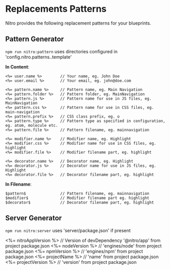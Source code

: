 # Replacements Patterns

Nitro provides the following replacement patterns for your blueprints.

## Pattern Generator

`npm run nitro:pattern` uses directories configured in 'config.nitro.patterns.<type>.template'

**In Content**:

```
<%= user.name %>        // Your name, eg. John Doe
<%= user.email %>       // Your email, eg. john@doe.com

<%= pattern.name %>	    // Pattern name, eg. Main Navigation
<%= pattern.folder %>   // Pattern folder, eg. MainNavigation
<%= pattern.js %>       // Pattern name for use in JS files, eg. MainNavigation
<%= pattern.css %>      // Pattern name for use in CSS files, eg. main-navigation
<%= pattern.prefix %>   // CSS class prefix, eg. o
<%= pattern.type %>     // Pattern type as specified in configuration, eg. atom, molecule etc. 
<%= pattern.file %>     // Pattern filename, eg. mainnavigation

<%= modifier.name %>    // Modifier name, eg. Highlight 
<%= modifier.css %>     // Modifier name for use in CSS files, eg. highlight
<%= modifier.file %>    // Modifier filename part, eg. highlight

<%= decorator.name %>   // Decorator name, eg. Highlight 
<%= decorator.js %>     // Decorator name for use in JS files, eg. Highlight
<%= decorator.file %>   // Decorator filename part, eg. highlight
```

**In Filename**:

```
$pattern$               // Pattern filename, eg. mainnavigation
$modifier$              // Modifier filename part eg. highlight
$decorator$             // Decorator filename part, eg. highlight
```

## Server Generator

`npm run nitro:server` uses 'server/package.json' if present

<%= nitroAppVersion %>     // Version of devDependency '@nitro/app' from project package.json
<%= nodeVersion %>         // 'engines/node' from project package.json
<%= npmVersion %>          // 'engines/npm' from project package.json
<%= projectName %>         // 'name' from project package.json
<%= projectVersion %>      // 'version' from project package.json
